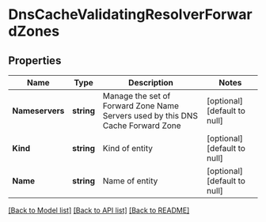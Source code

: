 # DnsCacheValidatingResolverForwardZones

## Properties
Name | Type | Description | Notes
------------ | ------------- | ------------- | -------------
**Nameservers** | **string** | Manage the set of Forward Zone Name Servers used by this DNS Cache Forward Zone | [optional] [default to null]
**Kind** | **string** | Kind of entity | [optional] [default to null]
**Name** | **string** | Name of entity | [optional] [default to null]

[[Back to Model list]](../README.md#documentation-for-models) [[Back to API list]](../README.md#documentation-for-api-endpoints) [[Back to README]](../README.md)


